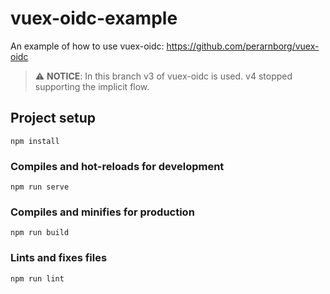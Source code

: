 # vuex-oidc-example

An example of how to use vuex-oidc: https://github.com/perarnborg/vuex-oidc

> :warning: **NOTICE**: In this branch v3 of vuex-oidc is used. v4 stopped supporting the implicit flow.

## Project setup
```
npm install
```

### Compiles and hot-reloads for development
```
npm run serve
```

### Compiles and minifies for production
```
npm run build
```

### Lints and fixes files
```
npm run lint
```
